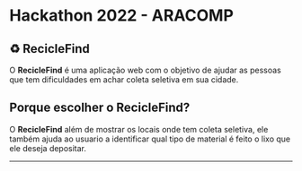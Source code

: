 # Hackathon 2022 - ARACOMP

## ♻️ RecicleFind


O **RecicleFind** é uma aplicação web com o objetivo de ajudar as pessoas que tem dificuldades em achar coleta seletiva em sua cidade.

## Porque escolher o RecicleFind?
O **RecicleFind** além de mostrar os locais onde tem coleta seletiva, ele também ajuda ao usuario a identificar qual tipo de material é feito o lixo que ele deseja depositar.



---